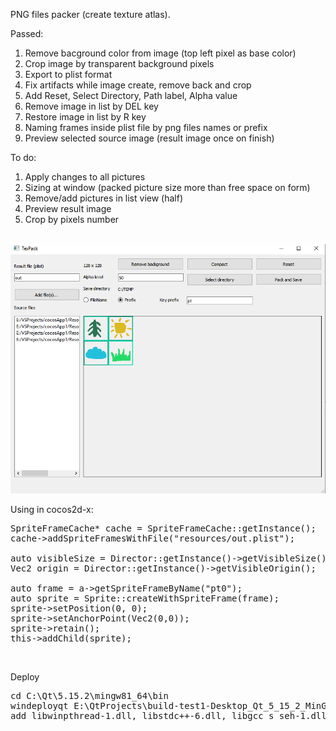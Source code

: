 PNG files packer (create texture atlas).

Passed:
1) Remove bacground color from image (top left pixel as base color)
2) Crop image by transparent background pixels
3) Export to plist format
4) Fix artifacts while image create, remove back and crop
5) Add Reset, Select Directory, Path label, Alpha value
6) Remove image in list by DEL key
7) Restore image in list by R key
8) Naming frames inside plist file by png files names or prefix
9) Preview selected source image (result image once on finish)

To do:
1) Apply changes to all pictures
2) Sizing at window (packed picture size more than free space on form)
3) Remove/add pictures in list view (half)
4) Preview result image
5) Crop by pixels number

<br/><img src="screen.png" /><br/>

Using in cocos2d-x:
<pre>
SpriteFrameCache* cache = SpriteFrameCache::getInstance();
cache->addSpriteFramesWithFile("resources/out.plist");

auto visibleSize = Director::getInstance()->getVisibleSize();
Vec2 origin = Director::getInstance()->getVisibleOrigin();

auto frame = a->getSpriteFrameByName("pt0");
auto sprite = Sprite::createWithSpriteFrame(frame);
sprite->setPosition(0, 0);
sprite->setAnchorPoint(Vec2(0,0));
sprite->retain();
this->addChild(sprite);
</pre>

<br/>

Deploy

<pre>
cd C:\Qt\5.15.2\mingw81_64\bin 
windeployqt E:\QtProjects\build-test1-Desktop_Qt_5_15_2_MinGW_64_bit-Release\release
add libwinpthread-1.dll, libstdc++-6.dll, libgcc_s_seh-1.dll
</pre>
